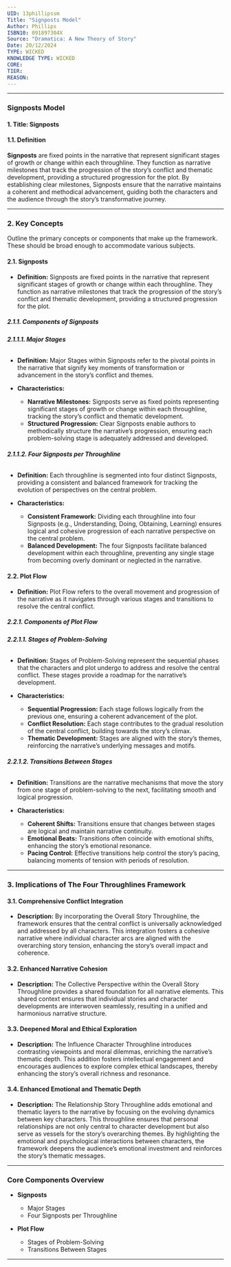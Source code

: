```yaml
---
UID: 13phillipssm
Title: "Signposts Model"
Author: Phillips
ISBN10: 091897304X
Source: "Dramatica: A New Theory of Story"
Date: 20/12/2024
TYPE: WICKED
KNOWLEDGE TYPE: WICKED
CORE:
TIER:
REASON:
---
```


---

### **Signposts Model**

#### **1. Title: Signposts**

#### **1.1. Definition**

**Signposts** are fixed points in the narrative that represent significant stages of growth or change within each throughline. They function as narrative milestones that track the progression of the story’s conflict and thematic development, providing a structured progression for the plot. By establishing clear milestones, Signposts ensure that the narrative maintains a coherent and methodical advancement, guiding both the characters and the audience through the story’s transformative journey.

---

### **2. Key Concepts**

Outline the primary concepts or components that make up the framework. These should be broad enough to accommodate various subjects.

#### **2.1. Signposts**

- **Definition:**
  Signposts are fixed points in the narrative that represent significant stages of growth or change within each throughline. They function as narrative milestones that track the progression of the story’s conflict and thematic development, providing a structured progression for the plot.

##### **2.1.1. Components of Signposts**

###### **2.1.1.1. Major Stages**

- **Definition:**
  Major Stages within Signposts refer to the pivotal points in the narrative that signify key moments of transformation or advancement in the story’s conflict and themes.

- **Characteristics:**
  - **Narrative Milestones:** Signposts serve as fixed points representing significant stages of growth or change within each throughline, tracking the story’s conflict and thematic development.
  - **Structured Progression:** Clear Signposts enable authors to methodically structure the narrative’s progression, ensuring each problem-solving stage is adequately addressed and developed.

###### **2.1.1.2. Four Signposts per Throughline**

- **Definition:**
  Each throughline is segmented into four distinct Signposts, providing a consistent and balanced framework for tracking the evolution of perspectives on the central problem.

- **Characteristics:**
  - **Consistent Framework:** Dividing each throughline into four Signposts (e.g., Understanding, Doing, Obtaining, Learning) ensures logical and cohesive progression of each narrative perspective on the central problem.
  - **Balanced Development:** The four Signposts facilitate balanced development within each throughline, preventing any single stage from becoming overly dominant or neglected in the narrative.

#### **2.2. Plot Flow**

- **Definition:**
  Plot Flow refers to the overall movement and progression of the narrative as it navigates through various stages and transitions to resolve the central conflict.

##### **2.2.1. Components of Plot Flow**

###### **2.2.1.1. Stages of Problem-Solving**

- **Definition:**
  Stages of Problem-Solving represent the sequential phases that the characters and plot undergo to address and resolve the central conflict. These stages provide a roadmap for the narrative’s development.

- **Characteristics:**
  - **Sequential Progression:** Each stage follows logically from the previous one, ensuring a coherent advancement of the plot.
  - **Conflict Resolution:** Each stage contributes to the gradual resolution of the central conflict, building towards the story’s climax.
  - **Thematic Development:** Stages are aligned with the story’s themes, reinforcing the narrative’s underlying messages and motifs.

###### **2.2.1.2. Transitions Between Stages**

- **Definition:**
  Transitions are the narrative mechanisms that move the story from one stage of problem-solving to the next, facilitating smooth and logical progression.

- **Characteristics:**
  - **Coherent Shifts:** Transitions ensure that changes between stages are logical and maintain narrative continuity.
  - **Emotional Beats:** Transitions often coincide with emotional shifts, enhancing the story’s emotional resonance.
  - **Pacing Control:** Effective transitions help control the story’s pacing, balancing moments of tension with periods of resolution.

---

### **3. Implications of The Four Throughlines Framework**

#### **3.1. Comprehensive Conflict Integration**

- **Description:**
  By incorporating the Overall Story Throughline, the framework ensures that the central conflict is universally acknowledged and addressed by all characters. This integration fosters a cohesive narrative where individual character arcs are aligned with the overarching story tension, enhancing the story’s overall impact and coherence.

#### **3.2. Enhanced Narrative Cohesion**

- **Description:**
  The Collective Perspective within the Overall Story Throughline provides a shared foundation for all narrative elements. This shared context ensures that individual stories and character developments are interwoven seamlessly, resulting in a unified and harmonious narrative structure.

#### **3.3. Deepened Moral and Ethical Exploration**

- **Description:**
  The Influence Character Throughline introduces contrasting viewpoints and moral dilemmas, enriching the narrative’s thematic depth. This addition fosters intellectual engagement and encourages audiences to explore complex ethical landscapes, thereby enhancing the story’s overall richness and resonance.

#### **3.4. Enhanced Emotional and Thematic Depth**

- **Description:**
  The Relationship Story Throughline adds emotional and thematic layers to the narrative by focusing on the evolving dynamics between key characters. This throughline ensures that personal relationships are not only central to character development but also serve as vessels for the story’s overarching themes. By highlighting the emotional and psychological interactions between characters, the framework deepens the audience’s emotional investment and reinforces the story’s thematic messages.

---

### **Core Components Overview**

- **Signposts**

  - Major Stages
  - Four Signposts per Throughline

- **Plot Flow**
  - Stages of Problem-Solving
  - Transitions Between Stages

---
